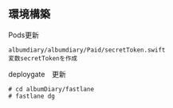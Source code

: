 ## 環境構築

Pods更新

```
albumdiary/albumdiary/Paid/secretToken.swift
変数secretTokenを作成
```

deploygate　更新
```
# cd albumDiary/fastlane
# fastlane dg
```


